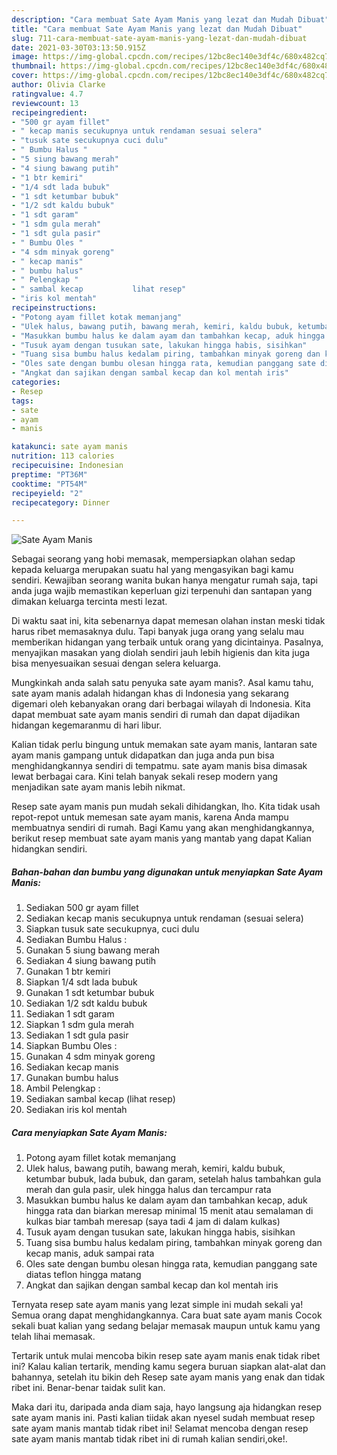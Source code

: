 ```yaml
---
description: "Cara membuat Sate Ayam Manis yang lezat dan Mudah Dibuat"
title: "Cara membuat Sate Ayam Manis yang lezat dan Mudah Dibuat"
slug: 711-cara-membuat-sate-ayam-manis-yang-lezat-dan-mudah-dibuat
date: 2021-03-30T03:13:50.915Z
image: https://img-global.cpcdn.com/recipes/12bc8ec140e3df4c/680x482cq70/sate-ayam-manis-foto-resep-utama.jpg
thumbnail: https://img-global.cpcdn.com/recipes/12bc8ec140e3df4c/680x482cq70/sate-ayam-manis-foto-resep-utama.jpg
cover: https://img-global.cpcdn.com/recipes/12bc8ec140e3df4c/680x482cq70/sate-ayam-manis-foto-resep-utama.jpg
author: Olivia Clarke
ratingvalue: 4.7
reviewcount: 13
recipeingredient:
- "500 gr ayam fillet"
- " kecap manis secukupnya untuk rendaman sesuai selera"
- "tusuk sate secukupnya cuci dulu"
- " Bumbu Halus "
- "5 siung bawang merah"
- "4 siung bawang putih"
- "1 btr kemiri"
- "1/4 sdt lada bubuk"
- "1 sdt ketumbar bubuk"
- "1/2 sdt kaldu bubuk"
- "1 sdt garam"
- "1 sdm gula merah"
- "1 sdt gula pasir"
- " Bumbu Oles "
- "4 sdm minyak goreng"
- " kecap manis"
- " bumbu halus"
- " Pelengkap "
- " sambal kecap           lihat resep"
- "iris kol mentah"
recipeinstructions:
- "Potong ayam fillet kotak memanjang"
- "Ulek halus, bawang putih, bawang merah, kemiri, kaldu bubuk, ketumbar bubuk, lada bubuk, dan garam, setelah halus tambahkan gula merah dan gula pasir, ulek hingga halus dan tercampur rata"
- "Masukkan bumbu halus ke dalam ayam dan tambahkan kecap, aduk hingga rata dan biarkan meresap minimal 15 menit atau semalaman di kulkas biar tambah meresap (saya tadi 4 jam di dalam kulkas)"
- "Tusuk ayam dengan tusukan sate, lakukan hingga habis, sisihkan"
- "Tuang sisa bumbu halus kedalam piring, tambahkan minyak goreng dan kecap manis, aduk sampai rata"
- "Oles sate dengan bumbu olesan hingga rata, kemudian panggang sate diatas teflon hingga matang"
- "Angkat dan sajikan dengan sambal kecap dan kol mentah iris"
categories:
- Resep
tags:
- sate
- ayam
- manis

katakunci: sate ayam manis 
nutrition: 113 calories
recipecuisine: Indonesian
preptime: "PT36M"
cooktime: "PT54M"
recipeyield: "2"
recipecategory: Dinner

---
```



![Sate Ayam Manis](https://img-global.cpcdn.com/recipes/12bc8ec140e3df4c/680x482cq70/sate-ayam-manis-foto-resep-utama.jpg)

Sebagai seorang yang hobi memasak, mempersiapkan olahan sedap kepada keluarga merupakan suatu hal yang mengasyikan bagi kamu sendiri. Kewajiban seorang  wanita bukan hanya mengatur rumah saja, tapi anda juga wajib memastikan keperluan gizi terpenuhi dan santapan yang dimakan keluarga tercinta mesti lezat.

Di waktu  saat ini, kita sebenarnya dapat memesan olahan instan meski tidak harus ribet memasaknya dulu. Tapi banyak juga orang yang selalu mau memberikan hidangan yang terbaik untuk orang yang dicintainya. Pasalnya, menyajikan masakan yang diolah sendiri jauh lebih higienis dan kita juga bisa menyesuaikan sesuai dengan selera keluarga. 



Mungkinkah anda salah satu penyuka sate ayam manis?. Asal kamu tahu, sate ayam manis adalah hidangan khas di Indonesia yang sekarang digemari oleh kebanyakan orang dari berbagai wilayah di Indonesia. Kita dapat membuat sate ayam manis sendiri di rumah dan dapat dijadikan hidangan kegemaranmu di hari libur.

Kalian tidak perlu bingung untuk memakan sate ayam manis, lantaran sate ayam manis gampang untuk didapatkan dan juga anda pun bisa menghidangkannya sendiri di tempatmu. sate ayam manis bisa dimasak lewat berbagai cara. Kini telah banyak sekali resep modern yang menjadikan sate ayam manis lebih nikmat.

Resep sate ayam manis pun mudah sekali dihidangkan, lho. Kita tidak usah repot-repot untuk memesan sate ayam manis, karena Anda mampu membuatnya sendiri di rumah. Bagi Kamu yang akan menghidangkannya, berikut resep membuat sate ayam manis yang mantab yang dapat Kalian hidangkan sendiri.

<!--inarticleads1-->

##### Bahan-bahan dan bumbu yang digunakan untuk menyiapkan Sate Ayam Manis:

1. Sediakan 500 gr ayam fillet
1. Sediakan  kecap manis secukupnya untuk rendaman (sesuai selera)
1. Siapkan tusuk sate secukupnya, cuci dulu
1. Sediakan  Bumbu Halus :
1. Gunakan 5 siung bawang merah
1. Sediakan 4 siung bawang putih
1. Gunakan 1 btr kemiri
1. Siapkan 1/4 sdt lada bubuk
1. Gunakan 1 sdt ketumbar bubuk
1. Sediakan 1/2 sdt kaldu bubuk
1. Sediakan 1 sdt garam
1. Siapkan 1 sdm gula merah
1. Sediakan 1 sdt gula pasir
1. Siapkan  Bumbu Oles :
1. Gunakan 4 sdm minyak goreng
1. Sediakan  kecap manis
1. Gunakan  bumbu halus
1. Ambil  Pelengkap :
1. Sediakan  sambal kecap           (lihat resep)
1. Sediakan iris kol mentah




<!--inarticleads2-->

##### Cara menyiapkan Sate Ayam Manis:

1. Potong ayam fillet kotak memanjang
1. Ulek halus, bawang putih, bawang merah, kemiri, kaldu bubuk, ketumbar bubuk, lada bubuk, dan garam, setelah halus tambahkan gula merah dan gula pasir, ulek hingga halus dan tercampur rata
1. Masukkan bumbu halus ke dalam ayam dan tambahkan kecap, aduk hingga rata dan biarkan meresap minimal 15 menit atau semalaman di kulkas biar tambah meresap (saya tadi 4 jam di dalam kulkas)
1. Tusuk ayam dengan tusukan sate, lakukan hingga habis, sisihkan
1. Tuang sisa bumbu halus kedalam piring, tambahkan minyak goreng dan kecap manis, aduk sampai rata
1. Oles sate dengan bumbu olesan hingga rata, kemudian panggang sate diatas teflon hingga matang
1. Angkat dan sajikan dengan sambal kecap dan kol mentah iris




Ternyata resep sate ayam manis yang lezat simple ini mudah sekali ya! Semua orang dapat menghidangkannya. Cara buat sate ayam manis Cocok sekali buat kalian yang sedang belajar memasak maupun untuk kamu yang telah lihai memasak.

Tertarik untuk mulai mencoba bikin resep sate ayam manis enak tidak ribet ini? Kalau kalian tertarik, mending kamu segera buruan siapkan alat-alat dan bahannya, setelah itu bikin deh Resep sate ayam manis yang enak dan tidak ribet ini. Benar-benar taidak sulit kan. 

Maka dari itu, daripada anda diam saja, hayo langsung aja hidangkan resep sate ayam manis ini. Pasti kalian tiidak akan nyesel sudah membuat resep sate ayam manis mantab tidak ribet ini! Selamat mencoba dengan resep sate ayam manis mantab tidak ribet ini di rumah kalian sendiri,oke!.

